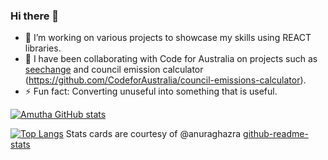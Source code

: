 ### Hi there 👋

<!--
**Amutha37/Amutha37** is a ✨ _special_ ✨ repository because its `README.md` (this file) appears on your GitHub profile.

Here are some ideas to get you started:

- 🔭 I’m working on various projects to showcase my skills.
- 🌱 I’m learning ...
- 👯 I’m looking to collaborate on ...
- 🤔 I’m looking for help with ...
- 💬 Ask me about ...
- 📫 How to reach me: ...
- 😄 Pronouns: ...
- ⚡ Fun fact: ...
- Seechange.(https://github.com/Amutha37/civic-makers-climate-change-visualization#about-the-project).
-->
- 🔭 I’m working on various projects to showcase my skills using REACT libraries.
-  👯 I have been collaborating with Code for Australia on projects such as [seechange](https://github.com/CodeforAustralia/seechange) and council emission calculator (https://github.com/CodeforAustralia/council-emissions-calculator).
- ⚡ Fun fact: Converting unuseful into something that is useful. 
<!-- Stats cards -->
[![Amutha GitHub stats](https://github-readme-stats.vercel.app/api?username=Amutha37&theme=cobalt&show_icons=true)](https://github.com/Amutha37/github-readme-stats)

[![Top Langs](https://github-readme-stats.vercel.app/api/top-langs/?username=Amutha37&layout=compact&theme=cobalt)](https://github.com/Amutha37/github-readme-stats)
Stats cards are courtesy of @anuraghazra [github-readme-stats](https://github.com/anuraghazra/github-readme-stats)
